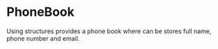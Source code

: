 # PhoneBook
Using structures provides a phone book where can be stores full name, phone number and email.

